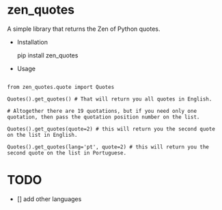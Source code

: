 # zen_quotes

A simple library that returns the Zen of Python quotes.

- Installation

    pip install zen_quotes

- Usage
```

from zen_quotes.quote import Quotes

Quotes().get_quotes() # That will return you all quotes in English.

# Altogether there are 19 quotations, but if you need only one quotation, then pass the quotation position number on the list.

Quotes().get_quotes(quote=2) # this will return you the second quote on the list in English.

Quotes().get_quotes(lang='pt', quote=2) # this will return you the second quote on the list in Portuguese.

```

# TODO

- [] add other languages